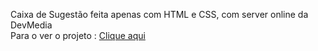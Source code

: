 Caixa de Sugestão feita apenas com HTML e CSS, com server online da DevMedia
<br>
Para o ver o projeto : <a href="https://caixa-de-sugest-o.vercel.app/"> Clique aqui </a>
